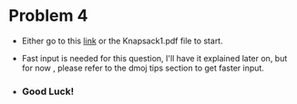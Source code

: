 # Problem 4
- Either go to this [link](https://dmoj.ca/problem/dpd) or the Knapsack1.pdf file to start.   

- Fast input is needed for this question, I'll have it explained later on, but for now , please refer to the dmoj tips section to get faster input.

- ### Good Luck!
